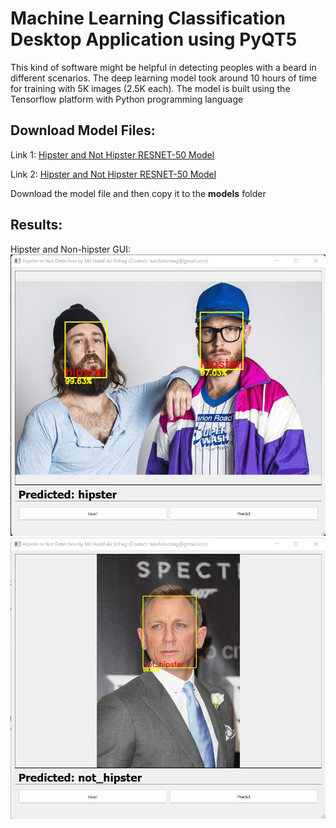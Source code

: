 # Machine Learning Classification Desktop Application using PyQT5

This kind of software might be helpful in detecting peoples with a beard in different scenarios. The deep learning model took around 10 hours of time for training with 5K images (2.5K each). The model is built using the Tensorflow platform with Python programming language

## Download Model Files:
Link 1:
[Hipster and Not Hipster RESNET-50 Model](https://www.swisstransfer.com/d/ddddeebf-410d-4820-82b3-127f9ff47990)

Link 2:
[Hipster and Not Hipster RESNET-50 Model](https://wetransfer.com/downloads/44912abb0dc0d9de6b9085c91d48679a20211022022812/3af9e1)

Download the model file and then copy it to the **models** folder
## Results:
Hipster and Non-hipster GUI:
![alt text](result1.jpg "Result")
![alt text](result2.jpg "Result")